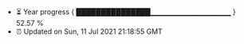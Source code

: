 - ⏳ Year progress { ███████████████▁▁▁▁▁▁▁▁▁▁▁▁▁▁▁ } 52.57 %
- ⏰ Updated on Sun, 11 Jul 2021 21:18:55 GMT

